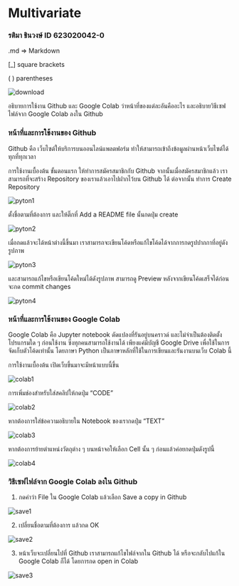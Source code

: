 # Multivariate

### รติมา ชินวงษ์ ID 623020042-0

.md => Markdown

[_] square brackets

( ) parentheses

![download](download.png)

อธิบายการใช้งาน Github และ Google Colab ว่าหน้าที่ของแต่ละอันคืออะไร และอธิบายวิธีเซฟไฟล์จาก Google Colab ลงใน Github

### หน้าที่และการใช้งานของ Github
Github คือ เว็บไซต์ให้บริการบนออนไลน์แพลตฟอร์ม ทำให้สามารถเข้าถึงข้อมูลผ่านหน้าเว็บไซต์ได้ทุกที่ทุกเวลา

การใช้งานเบื้องต้น
ขั้นตอนแรก ให้ทำการสมัครสมาชิกกับ Github จากนั้นเมื่อสมัครสมาชิกแล้ว เราสามารถที่จะสร้าง Repository ของเราแล้วเอาไปฝากไว้บน Github ได้
ต่อจากนั้น ทำการ Create Repository

![pyton1](pyton1.PNG)

ตั้งชื่อตามที่ต้องการ และให้ติ๊กที่ Add a README file นั้นกดปุ่ม create

![pyton2](pyton2.PNG)

เมื่อกดแล้วจะได้หน้าต่างนี้ขึ้นมา เราสามารถจะเขียนโค้ดหรือแก้ไขโค้ดได้จากการกดรูปปากกาที่อยู่ดังรูปภาพ

![pyton3](pyton3.PNG)

และสามารถแก้ไขหรือเขียนโค้ดใหม่ได้ดังรูปภาพ สามารถดู Preview หลังจากเขียนโค้ดเสร็จได้ก่อนจะกด commit changes

![pyton4](pyton4.PNG)


### หน้าที่และการใช้งานของ Google Colab
Google Colab คือ Jupyter notebook ดัดแปลงที่รันอยู่บนคราวด์ และไม่จำเป็นต้องติดตั้งโปรแกรมใด ๆ ก่อนใช้งาน ซึ่งทุกคนสามารถใช้งานได้ เพียงแค่มีบัญชี Google Drive เพื่อใช้ในการจัดเก็บตัวโค้ดเท่านั้น โดยภาษา Python เป็นภาษาหลักที่ใช้ในการเขียนและรันงานบนเว็บ Colab นี้

การใช้งานเบื้องต้น
เปิดเว็บขึ้นมาจะมีหน้าแบบนี้ขึ้น

![colab1](colab1.PNG)

การเพิ่มช่องสำหรับใส่สคลิปให้กดปุ่ม “CODE”

![colab2](colab2.png)

หากต้องการใส่ข้อความอธิบายใน Notebook ของเรากดปุ่ม “TEXT”

![colab3](colab3.png)

หากต้องการย้ายตำแหน่งวัตถุต่าง ๆ บนหน้าจอให้เลือก Cell นั้น ๆ ก่อนแล้วค่อยกดปุ่มดังรูปนี้

![colab4](colab4.png)

### วิธีเซฟไฟล์จาก Google Colab ลงใน Github
1. กดคำว่า File ใน Google Colab แล้วเลือก Save a copy in Github

![save1](save1.png)

2. เปลี่ยนชื่อตามที่ต้องการ แล้วกด OK

![save2](save2.PNG)

3. หน้าเว็บจะเปลี่ยนไปที่ Github เราสามารถแก้ไขไฟล์จากใน Github ได้ หรือจะกลับไปแก้ใน Google Colab ก็ได้ โดยการกด open in Colab

![save3](save3.PNG)
